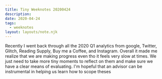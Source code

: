 ```yaml
---
title: Tiny Weeknotes 20200424
description:
date: 2020-04-24
tags:
  - weeknotes
layout: layouts/note.njk
---
```


Recently I went back through all the 2020 Q1 analytics from google, Twitter, Glitch, Reading Supply, Buy me a Coffee, and Instagram. Overall it made me realize that we are making progress even tho it feels very slow at times. We just need to take more tiny moments to reflect on them and make sure we have a clear means of evaluating. I'm hopeful that an advisor can be instrumental in helping us learn how to scope theses
